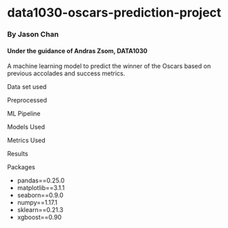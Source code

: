 # data1030-oscars-prediction-project
### By Jason Chan 
#### Under the guidance of Andras Zsom, DATA1030
A machine learning model to predict the winner of the Oscars based on previous accolades and success metrics. 

Data set used

Preprocessed

ML Pipeline

Models Used

Metrics Used

Results

Packages
* pandas==0.25.0
* matplotlib==3.1.1
* seaborn==0.9.0
* numpy==1.17.1
* sklearn==0.21.3
* xgboost==0.90